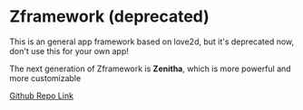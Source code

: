 # Zframework (deprecated)

This is an general app framework based on love2d, but it's deprecated now, don't use this for your own app!

The next generation of Zframework is **Zenitha**, which is more powerful and more customizable

[Github Repo Link](https://github.com/26F-Studio/Zenitha)

